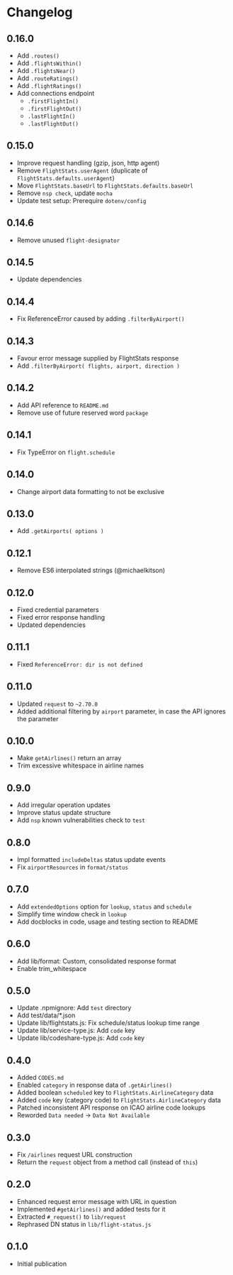# Changelog

## 0.16.0

- Add `.routes()`
- Add `.flightsWithin()`
- Add `.flightsNear()`
- Add `.routeRatings()`
- Add `.flightRatings()`
- Add connections endpoint
  - `.firstFlightIn()`
  - `.firstFlightOut()`
  - `.lastFlightIn()`
  - `.lastFlightOut()`

## 0.15.0

- Improve request handling (gzip, json, http agent)
- Remove `FlightStats.userAgent` (duplicate of `FlightStats.defaults.userAgent`)
- Move `FlightStats.baseUrl` to `FlightStats.defaults.baseUrl`
- Remove `nsp check`, update `mocha`
- Update test setup: Prerequire `dotenv/config`

## 0.14.6

- Remove unused `flight-designator`

## 0.14.5

- Update dependencies

## 0.14.4

- Fix ReferenceError caused by adding `.filterByAirport()`

## 0.14.3

- Favour error message supplied by FlightStats response
- Add `.filterByAirport( flights, airport, direction )`

## 0.14.2

- Add API reference to `README.md`
- Remove use of future reserved word `package`

## 0.14.1

- Fix TypeError on `flight.schedule`

## 0.14.0

- Change airport data formatting to not be exclusive

## 0.13.0

- Add `.getAirports( options )`

## 0.12.1

- Remove ES6 interpolated strings (@michaelkitson)

## 0.12.0
- Fixed credential parameters
- Fixed error response handling
- Updated dependencies

## 0.11.1
- Fixed `ReferenceError: dir is not defined`

## 0.11.0
- Updated `request` to `~2.70.0`
- Added additional filtering by `airport` parameter, in case the API ignores the parameter

## 0.10.0
- Make `getAirlines()` return an array
- Trim excessive whitespace in airline names

## 0.9.0
- Add irregular operation updates
- Improve status update structure
- Add `nsp` known vulnerabilities check to `test`

## 0.8.0
- Impl formatted `includeDeltas` status update events
- Fix `airportResources` in `format/status`

## 0.7.0
- Add `extendedOptions` option for `lookup`, `status` and `schedule`
- Simplify time window check in `lookup`
- Add docblocks in code, usage and testing section to README

## 0.6.0
- Add lib/format: Custom, consolidated response format
- Enable trim_whitespace

## 0.5.0
- Update .npmignore: Add `test` directory
- Add test/data/*.json
- Update lib/flightstats.js: Fix schedule/status lookup time range
- Update lib/service-type.js: Add `code` key
- Update lib/codeshare-type.js: Add `code` key

## 0.4.0
- Added `CODES.md`
- Enabled `category` in response data of `.getAirlines()`
- Added boolean `scheduled` key to `FlightStats.AirlineCategory` data
- Added `code` key (category code) to `FlightStats.AirlineCategory` data
- Patched inconsistent API response on ICAO airline code lookups
- Reworded `Data needed` -> `Data Not Available`

## 0.3.0
- Fix `/airlines` request URL construction
- Return the `request` object from a method call (instead of `this`)

## 0.2.0
- Enhanced request error message with URL in question
- Implemented `#getAirlines()` and added tests for it
- Extracted `#_request()` to `lib/request`
- Rephrased DN status in `lib/flight-status.js`

## 0.1.0
  - Initial publication
